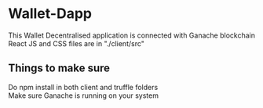 # Wallet-Dapp
This  Wallet Decentralised application is connected with Ganache blockchain 
<br>
React JS and CSS files are in "./client/src"
<br>
<h2>Things to make sure</h2>

Do npm install in both client and truffle folders
<br>
Make sure Ganache is running on your system

